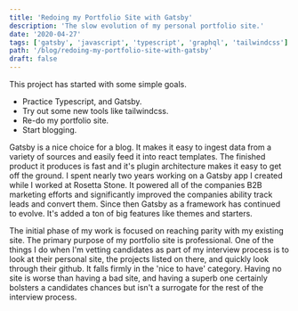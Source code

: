 ```yaml
---
title: 'Redoing my Portfolio Site with Gatsby'
description: 'The slow evolution of my personal portfolio site.'
date: '2020-04-27'
tags: ['gatsby', 'javascript', 'typescript', 'graphql', 'tailwindcss']
path: '/blog/redoing-my-portfolio-site-with-gatsby'
draft: false
---
```


This project has started with some simple goals.

- Practice Typescript, and Gatsby.
- Try out some new tools like tailwindcss.
- Re-do my portfolio site.
- Start blogging.

Gatsby is a nice choice for a blog. It makes it easy to ingest data from a variety of sources and easily feed it into react templates. The finished product it produces is fast and it's plugin architecture makes it easy to get off the ground. I spent nearly two years working on a Gatsby app I created while I worked at Rosetta Stone. It powered all of the companies B2B marketing efforts and significantly improved the companies ability track leads and convert them. Since then Gatsby as a framework has continued to evolve. It's added a ton of big features like themes and starters.

The initial phase of my work is focused on reaching parity with my existing site. The primary purpose of my portfolio site is professional. One of the things I do when I'm vetting candidates as part of my interview process is to look at their personal site, the projects listed on there, and quickly look through their github. It falls firmly in the 'nice to have' category. Having no site is worse than having a bad site, and having a superb one certainly bolsters a candidates chances but isn't a surrogate for the rest of the interview process.
